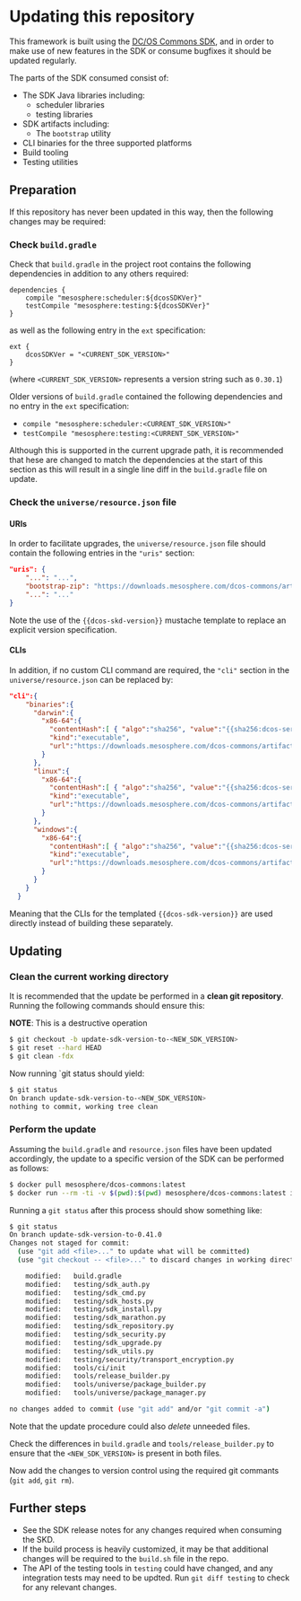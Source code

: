 # Updating this repository

This framework is built using the [DC/OS Commons SDK](https://github.com/mesosphere/dcos-commons), and in order to make use of new features in the SDK or consume bugfixes it should be updated regularly.

The parts of the SDK consumed consist of:
* The SDK Java libraries including:
    * scheduler libraries
    * testing libraries
* SDK artifacts including:
    * The `bootstrap` utility
* CLI binaries for the three supported platforms
* Build tooling
* Testing utilities

## Preparation

If this repository has never been updated in this way, then the following changes may be required:

### Check `build.gradle`

Check that `build.gradle` in the project root contains the following dependencies in addition to any others required:
```
dependencies {
    compile "mesosphere:scheduler:${dcosSDKVer}"
    testCompile "mesosphere:testing:${dcosSDKVer}"
}
```
as well as the following entry in the `ext` specification:
```
ext {
    dcosSDKVer = "<CURRENT_SDK_VERSION>"
}
```
(where `<CURRENT_SDK_VERSION>` represents a version string such as `0.30.1`)

Older versions of `build.gradle` contained the following dependencies and no entry in the `ext` specification:
* `compile "mesosphere:scheduler:<CURRENT_SDK_VERSION>"`
* `testCompile "mesosphere:testing:<CURRENT_SDK_VERSION>"`

Although this is supported in the current upgrade path, it is recommended that hese are changed to match the dependencies at the start of this section as this will result in a single line diff in the `build.gradle` file on update.

### Check the `universe/resource.json` file

#### URIs
In order to facilitate upgrades, the `universe/resource.json` file should contain the following entries in the `"uris"` section:
```json
"uris": {
    "...": "...",
    "bootstrap-zip": "https://downloads.mesosphere.com/dcos-commons/artifacts/{{dcos-sdk-version}}/bootstrap.zip",
    "...": "..."
}
```
Note the use of the `{{dcos-skd-version}}` mustache template to replace an explicit version specification.

#### CLIs

In addition, if no custom CLI command are required, the `"cli"` section in the `universe/resource.json` can be replaced by:
```json
"cli":{
    "binaries":{
      "darwin":{
        "x86-64":{
          "contentHash":[ { "algo":"sha256", "value":"{{sha256:dcos-service-cli-darwin@https://downloads.mesosphere.com/dcos-commons/artifacts/{{dcos-sdk-version}}/SHA256SUMS}}" } ],
          "kind":"executable",
          "url":"https://downloads.mesosphere.com/dcos-commons/artifacts/{{dcos-sdk-version}}/dcos-service-cli-darwin"
        }
      },
      "linux":{
        "x86-64":{
          "contentHash":[ { "algo":"sha256", "value":"{{sha256:dcos-service-cli-linux@https://downloads.mesosphere.com/dcos-commons/artifacts/{{dcos-sdk-version}}/SHA256SUMS}}" } ],
          "kind":"executable",
          "url":"https://downloads.mesosphere.com/dcos-commons/artifacts/{{dcos-sdk-version}}/dcos-service-cli-linux"
        }
      },
      "windows":{
        "x86-64":{
          "contentHash":[ { "algo":"sha256", "value":"{{sha256:dcos-service-cli.exe@https://downloads.mesosphere.com/dcos-commons/artifacts/{{dcos-sdk-version}}/SHA256SUMS}}" } ],
          "kind":"executable",
          "url":"https://downloads.mesosphere.com/dcos-commons/artifacts/{{dcos-sdk-version}}/dcos-service-cli.exe"
        }
      }
    }
  }
```
Meaning that the CLIs for the templated `{{dcos-sdk-version}}` are used directly instead of building these separately.

## Updating

### Clean the current working directory

It is recommended that the update be performed in a **clean git repository**. Running the following commands should ensure this:

**NOTE**: This is a destructive operation

```bash
$ git checkout -b update-sdk-version-to-<NEW_SDK_VERSION>
$ git reset --hard HEAD
$ git clean -fdx
```

Now running `git status should yield:
```bash
$ git status
On branch update-sdk-version-to-<NEW_SDK_VERSION>
nothing to commit, working tree clean
```

### Perform the update

Assuming the `build.gradle` and `resource.json` files have been updated accordingly, the update to a specific version of the SDK can be performed as follows:
```bash
$ docker pull mesosphere/dcos-commons:latest
$ docker run --rm -ti -v $(pwd):$(pwd) mesosphere/dcos-commons:latest init $(pwd) --update-sdk <NEW_SDK_VERSION>
```

Running a `git status` after this process should show something like:
```bash
$ git status
On branch update-sdk-version-to-0.41.0
Changes not staged for commit:
  (use "git add <file>..." to update what will be committed)
  (use "git checkout -- <file>..." to discard changes in working directory)

	modified:   build.gradle
	modified:   testing/sdk_auth.py
	modified:   testing/sdk_cmd.py
	modified:   testing/sdk_hosts.py
	modified:   testing/sdk_install.py
	modified:   testing/sdk_marathon.py
	modified:   testing/sdk_repository.py
	modified:   testing/sdk_security.py
	modified:   testing/sdk_upgrade.py
	modified:   testing/sdk_utils.py
	modified:   testing/security/transport_encryption.py
	modified:   tools/ci/init
	modified:   tools/release_builder.py
	modified:   tools/universe/package_builder.py
	modified:   tools/universe/package_manager.py

no changes added to commit (use "git add" and/or "git commit -a")
```
Note that the update procedure could also *delete* unneeded files.

Check the differences in `build.gradle` and `tools/release_builder.py` to ensure that the `<NEW_SDK_VERSION>` is present in both files.

Now add the changes to version control using the required git commants (`git add`, `git rm`).

## Further steps

* See the SDK release notes for any changes required when consuming the SKD.
* If the build process is heavily customized, it may be that additional changes will be required to the `build.sh` file in the repo.
* The API of the testing tools in `testing` could have changed, and any integration tests may need to be updted. Run `git diff testing` to check for any relevant changes.
